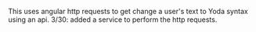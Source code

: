 This uses angular http requests to get change a user's text to Yoda syntax using an api. 3/30: added a service to perform the http requests.